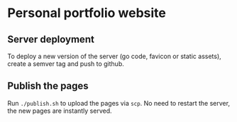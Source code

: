 # Personal portfolio website

## Server deployment
To deploy a new version of the server (go code, favicon or static assets), create a semver tag and push to github.

## Publish the pages
Run `./publish.sh` to upload the pages via `scp`. No need to restart the server, the new pages are instantly served.